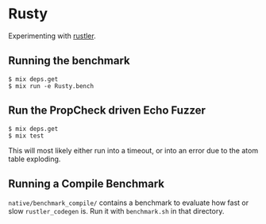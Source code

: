# Rusty

Experimenting with [rustler](https://github.com/hansihe/rustler).

## Running the benchmark

```
$ mix deps.get
$ mix run -e Rusty.bench
```

## Run the PropCheck driven Echo Fuzzer

```
$ mix deps.get
$ mix test
```

This will most likely either run into a timeout, or into an error due to the atom table
exploding.

## Running a Compile Benchmark

`native/benchmark_compile/` contains a benchmark to evaluate how fast or slow `rustler_codegen` is. Run it with `benchmark.sh` in that directory.

